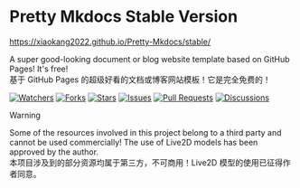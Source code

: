 # Pretty Mkdocs Stable Version

<https://xiaokang2022.github.io/Pretty-Mkdocs/stable/>

A super good-looking document or blog website template based on GitHub Pages! It's free!  
基于 GitHub Pages 的超级好看的文档或博客网站模板！它是完全免费的！

[![Watchers](https://img.shields.io/github/watchers/Xiaokang2022/Pretty-Mkdocs?label=Watchers&logo=github&style=flat)](https://github.com/Xiaokang2022/Pretty-Mkdocs/watchers "Watchers")
[![Forks](https://img.shields.io/github/forks/Xiaokang2022/Pretty-Mkdocs?label=Forks&logo=github&style=flat)](https://github.com/Xiaokang2022/Pretty-Mkdocs/forks "Forks")
[![Stars](https://img.shields.io/github/stars/Xiaokang2022/Pretty-Mkdocs?label=Stars&color=gold&logo=github&style=flat)](https://github.com/Xiaokang2022/Pretty-Mkdocs/stargazers "Stars")
[![Issues](https://img.shields.io/github/issues/Xiaokang2022/Pretty-Mkdocs?label=Issues&logo=github)](https://github.com/Xiaokang2022/Pretty-Mkdocs/issues "Issues")
[![Pull Requests](https://img.shields.io/github/issues-pr/Xiaokang2022/Pretty-Mkdocs?label=Pull%20Requests&logo=github)](https://github.com/Xiaokang2022/Pretty-Mkdocs/pulls "Pull Requests")
[![Discussions](https://img.shields.io/github/discussions/Xiaokang2022/Pretty-Mkdocs?label=Discussions&logo=github)](https://github.com/Xiaokang2022/Pretty-Mkdocs/discussions "Discussions")

> [!WARNING]  
> Some of the resources involved in this project belong to a third party and cannot be used commercially! The use of Live2D models has been approved by the author.  
> 本项目涉及到的部分资源均属于第三方，不可商用！Live2D 模型的使用已征得作者同意。
